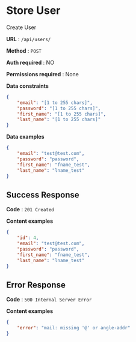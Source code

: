 # Store User

Create User

**URL** : `/api/users/`

**Method** : `POST`

**Auth required** : NO

**Permissions required** : None

**Data constraints**

```json
{
    "email": "[1 to 255 chars]",
    "password": "[1 to 255 chars]",
    "first_name": "[1 to 255 chars]",
    "last_name": "[1 to 255 chars]"
}
```

**Data examples**

```json
{
	"email": "test@test.com",
	"password": "password",
	"first_name": "fname_test",
	"last_name": "lname_test"
}
```

## Success Response

**Code** : `201 Created`

**Content examples**

```json
{
	"id": 4,
	"email": "test@test.com",
	"password": "password",
	"first_name": "fname_test",
	"last_name": "lname_test"
}
```

## Error Response

**Code** : `500 Internal Server Error`

**Content examples**

```json
{
    "error": "mail: missing '@' or angle-addr"
}
```
